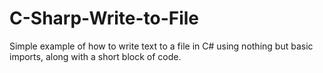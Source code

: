 # C-Sharp-Write-to-File
Simple example of how to write text to a file in C# using nothing but basic imports, along with a short block of code.

